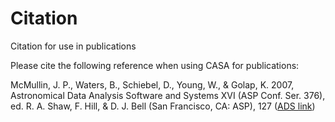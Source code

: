 

# Citation 

Citation for use in publications

Please cite the following reference when using CASA for publications:

McMullin, J. P., Waters, B., Schiebel, D., Young, W., & Golap, K. 2007, Astronomical Data Analysis Software and Systems XVI (ASP Conf. Ser. 376), ed. R. A. Shaw, F. Hill, & D. J. Bell (San Francisco, CA: ASP), 127  ([ADS link](http://adsabs.harvard.edu/abs/2007ASPC..376..127M))

 

 

 

